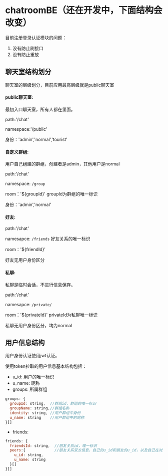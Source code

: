 # chatroomBE（还在开发中，下面结构会改变）

目前注册登录认证模块的问题：

1. 没有防止刷接口
2. 没有防止重放

## 聊天室结构划分

聊天室的层级划分，目前应用最高层级就是public聊天室

#### public聊天室:

最初入口聊天室，所有人都在里面。

path:'/chat'

namespace:'/public'

身份：'admin','normal','tourist'

#### 自定义群组:

用户自己组建的群组，创建者是admin，其他用户是normal

path:'/chat'

namespace: `/group`

room：'${groupId}'  groupId为群组的唯一标识

身份：'admin','normal'

#### 好友:

path:'/chat'

namesapce: `/friends`   好友关系的唯一标识

room：'${friendId}'

好友无用户身份区分

#### 私聊:

私聊是临时会话，不进行信息保存。

path:'/chat'

namesapce: `/private/`

room：'${privateId}' privateId为私聊唯一标识

私聊无用户身份区分，均为normal

## 用户信息结构

用户身份认证使用jwt认证。

使用token拉取的用户信息基本结构包括：

* u_id: 用户的唯一标识
* u_name: 昵称
* groups: 所属群组
``` javascript
groups: {
  groupId: string,  //群组id，群组的唯一标识
  groupName: string,//群组名称
  identity: string, //用户群组中身份
  u_name: string    //用户群组中的昵称
}[]
```

* friends:
``` javascript
friends: {
  friendsId: string,  //朋友关系id，唯一标识
  peers:{             //朋友关系双方信息，自己的u_id和朋友的u_id，以及自己在对方的备注
    u_id: string,
    u_name: string
  }[]
}[]
```
